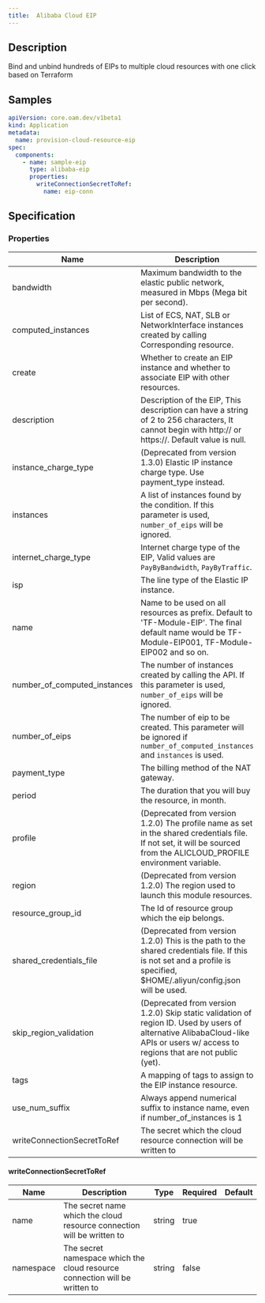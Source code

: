```yaml
---
title:  Alibaba Cloud EIP
---
```


## Description

Bind and unbind hundreds of EIPs to multiple cloud resources with one click based on Terraform

## Samples

```yaml
apiVersion: core.oam.dev/v1beta1
kind: Application
metadata:
  name: provision-cloud-resource-eip
spec:
  components:
    - name: sample-eip
      type: alibaba-eip
      properties:
        writeConnectionSecretToRef:
          name: eip-conn
```

## Specification


### Properties

 Name | Description | Type | Required | Default 
 ------------ | ------------- | ------------- | ------------- | ------------- 
 bandwidth | Maximum bandwidth to the elastic public network, measured in Mbps (Mega bit per second). | number | false |  
 computed_instances | List of ECS, NAT, SLB or NetworkInterface instances created by calling Corresponding ​​resource. | list(object({\n    instance_type = string\n    instance_ids  = list(string)\n    private_ips   = list(string)\n  })) | false |  
 create | Whether to create an EIP instance and whether to associate EIP with other resources. | bool | false |  
 description |  Description of the EIP, This description can have a string of 2 to 256 characters, It cannot begin with http:// or https://. Default value is null. | string | false |  
 instance_charge_type | (Deprecated from version 1.3.0) Elastic IP instance charge type. Use payment_type instead. | string | false |  
 instances | A list of instances found by the condition. If this parameter is used, `number_of_eips` will be ignored. | list(object({\n    instance_type = string\n    instance_ids  = list(string)\n    private_ips   = list(string)\n  })) | false |  
 internet_charge_type | Internet charge type of the EIP, Valid values are `PayByBandwidth`, `PayByTraffic`.  | string | false |  
 isp | The line type of the Elastic IP instance. | string | false |  
 name | Name to be used on all resources as prefix. Default to 'TF-Module-EIP'. The final default name would be TF-Module-EIP001, TF-Module-EIP002 and so on. | string | false |  
 number_of_computed_instances | The number of instances created by calling the API. If this parameter is used, `number_of_eips` will be ignored. | number | false |  
 number_of_eips | The number of eip to be created. This parameter will be ignored if `number_of_computed_instances` and `instances` is used. | number | false |  
 payment_type | The billing method of the NAT gateway. | string | false |  
 period | The duration that you will buy the resource, in month. | number | false |  
 profile | (Deprecated from version 1.2.0) The profile name as set in the shared credentials file. If not set, it will be sourced from the ALICLOUD_PROFILE environment variable. | string | false |  
 region | (Deprecated from version 1.2.0) The region used to launch this module resources. | string | false |  
 resource_group_id | The Id of resource group which the eip belongs. | string | false |  
 shared_credentials_file | (Deprecated from version 1.2.0) This is the path to the shared credentials file. If this is not set and a profile is specified, $HOME/.aliyun/config.json will be used. | string | false |  
 skip_region_validation | (Deprecated from version 1.2.0) Skip static validation of region ID. Used by users of alternative AlibabaCloud-like APIs or users w/ access to regions that are not public (yet). | bool | false |  
 tags | A mapping of tags to assign to the EIP instance resource. | map(string) | false |  
 use_num_suffix | Always append numerical suffix to instance name, even if number_of_instances is 1 | bool | false |  
 writeConnectionSecretToRef | The secret which the cloud resource connection will be written to | [writeConnectionSecretToRef](#writeConnectionSecretToRef) | false |  


#### writeConnectionSecretToRef

 Name | Description | Type | Required | Default 
 ------------ | ------------- | ------------- | ------------- | ------------- 
 name | The secret name which the cloud resource connection will be written to | string | true |  
 namespace | The secret namespace which the cloud resource connection will be written to | string | false |  
